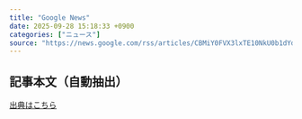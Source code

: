 ```yaml
---
title: "Google News"
date: 2025-09-28 15:18:33 +0900
categories: ["ニュース"]
source: "https://news.google.com/rss/articles/CBMiY0FVX3lxTE10NkU0b1dYdk83OHlzMEdEbEwzcDdjTzlmVGF3WFdta2JJWXFpWnhlLWNDbXhvVDFpbEh4T1J4RGs1NHRUTkhlenhaMkVtcmdDWVNycFZsYU5BZVV3RmwzTDZZNA?oc=5"
---
```


## 記事本文（自動抽出）
<body class="y0K44d EA71Tc" id="readabilityBody"></body>

[出典はこちら](https://news.google.com/rss/articles/CBMiY0FVX3lxTE10NkU0b1dYdk83OHlzMEdEbEwzcDdjTzlmVGF3WFdta2JJWXFpWnhlLWNDbXhvVDFpbEh4T1J4RGs1NHRUTkhlenhaMkVtcmdDWVNycFZsYU5BZVV3RmwzTDZZNA?oc=5)
